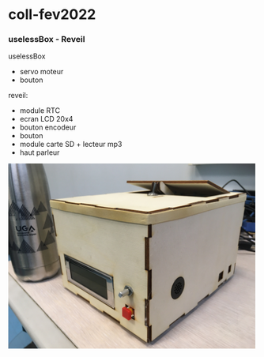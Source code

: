 # coll-fev2022

### uselessBox - Reveil

uselessBox
 - servo moteur
 - bouton

reveil:
 - module RTC
 - ecran LCD 20x4
 - bouton encodeur
 - bouton
 - module carte SD + lecteur mp3
 - haut parleur

<img src="./useless_box_reveil/img/IMG.JPG" width="500">
